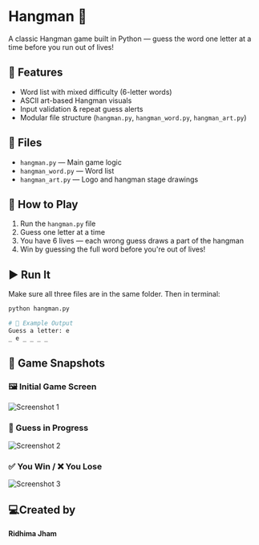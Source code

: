 # Hangman 🎯

A classic Hangman game built in Python — guess the word one letter at a time before you run out of lives!

## 🔹 Features
- Word list with mixed difficulty (6-letter words)
- ASCII art-based Hangman visuals
- Input validation & repeat guess alerts
- Modular file structure (`hangman.py`, `hangman_word.py`, `hangman_art.py`)

## 📂 Files
- `hangman.py` — Main game logic
- `hangman_word.py` — Word list
- `hangman_art.py` — Logo and hangman stage drawings

## 🧠 How to Play
1. Run the `hangman.py` file
2. Guess one letter at a time
3. You have 6 lives — each wrong guess draws a part of the hangman
4. Win by guessing the full word before you're out of lives!

## ▶️ Run It
Make sure all three files are in the same folder. Then in terminal:

```python
python hangman.py

# 📌 Example Output
Guess a letter: e
_ e _ _ _ _
```
## 📸 Game Snapshots

### 🖼️ Initial Game Screen
![Screenshot 1](screenshot1.png)

### 🎯 Guess in Progress
![Screenshot 2](screenshot2.png)

### ✅ You Win / ❌ You Lose
![Screenshot 3](screenshot3.png)


## 💻Created by
**Ridhima Jham**
